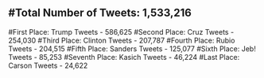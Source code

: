 #Total Number of Tweets: 1,533,216 
---
#First Place: Trump Tweets - 586,625
#Second Place: Cruz Tweets - 254,030
#Third Place: Clinton Tweets - 207,787
#Fourth Place: Rubio Tweets - 204,515
#Fifth Place: Sanders Tweets - 125,077
#Sixth Place: Jeb! Tweets - 85,253
#Seventh Place: Kasich Tweets - 46,224
#Last Place: Carson Tweets - 24,622
